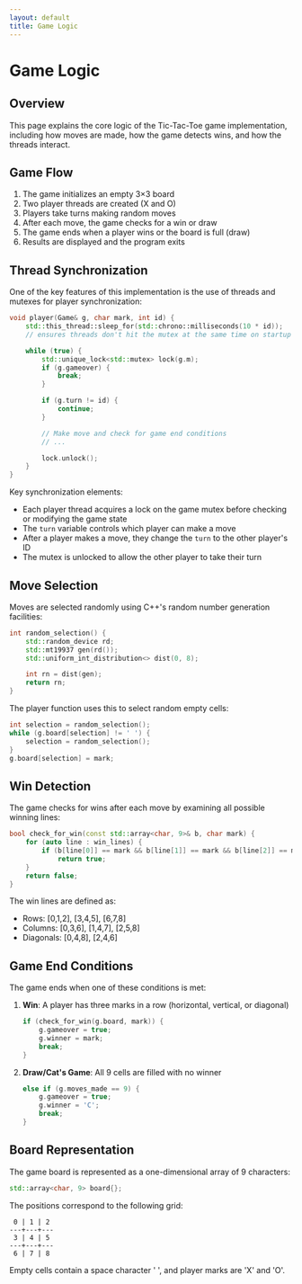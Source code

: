 ```yaml
---
layout: default
title: Game Logic
---
```


# Game Logic

## Overview

This page explains the core logic of the Tic-Tac-Toe game implementation, including how moves are made, how the game detects wins, and how the threads interact.

## Game Flow

1. The game initializes an empty 3×3 board
2. Two player threads are created (X and O)
3. Players take turns making random moves
4. After each move, the game checks for a win or draw
5. The game ends when a player wins or the board is full (draw)
6. Results are displayed and the program exits

## Thread Synchronization

One of the key features of this implementation is the use of threads and mutexes for player synchronization:

```cpp
void player(Game& g, char mark, int id) {
    std::this_thread::sleep_for(std::chrono::milliseconds(10 * id));
    // ensures threads don't hit the mutex at the same time on startup

    while (true) {
        std::unique_lock<std::mutex> lock(g.m);
        if (g.gameover) {
            break;
        }

        if (g.turn != id) {
            continue;
        }

        // Make move and check for game end conditions
        // ...

        lock.unlock();
    }
}
```

Key synchronization elements:
- Each player thread acquires a lock on the game mutex before checking or modifying the game state
- The `turn` variable controls which player can make a move
- After a player makes a move, they change the `turn` to the other player's ID
- The mutex is unlocked to allow the other player to take their turn

## Move Selection

Moves are selected randomly using C++'s random number generation facilities:

```cpp
int random_selection() {
    std::random_device rd;
    std::mt19937 gen(rd());
    std::uniform_int_distribution<> dist(0, 8);

    int rn = dist(gen);
    return rn;
}
```

The player function uses this to select random empty cells:

```cpp
int selection = random_selection();
while (g.board[selection] != ' ') {
    selection = random_selection();
}
g.board[selection] = mark;
```

## Win Detection

The game checks for wins after each move by examining all possible winning lines:

```cpp
bool check_for_win(const std::array<char, 9>& b, char mark) {
    for (auto line : win_lines) {
        if (b[line[0]] == mark && b[line[1]] == mark && b[line[2]] == mark)
            return true;
    }
    return false;
}
```

The win lines are defined as:
- Rows: [0,1,2], [3,4,5], [6,7,8]
- Columns: [0,3,6], [1,4,7], [2,5,8]
- Diagonals: [0,4,8], [2,4,6]

## Game End Conditions

The game ends when one of these conditions is met:

1. **Win**: A player has three marks in a row (horizontal, vertical, or diagonal)
   ```cpp
   if (check_for_win(g.board, mark)) {
       g.gameover = true;
       g.winner = mark;
       break;
   }
   ```

2. **Draw/Cat's Game**: All 9 cells are filled with no winner
   ```cpp
   else if (g.moves_made == 9) {
       g.gameover = true;
       g.winner = 'C';
       break;
   }
   ```

## Board Representation

The game board is represented as a one-dimensional array of 9 characters:

```cpp
std::array<char, 9> board{};
```

The positions correspond to the following grid:

```
 0 | 1 | 2
---+---+---
 3 | 4 | 5
---+---+---
 6 | 7 | 8
```

Empty cells contain a space character ' ', and player marks are 'X' and 'O'.
